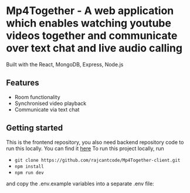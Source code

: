 # Mp4Together - A web application which enables watching youtube videos together and communicate over text chat and live audio calling
Built with the React, MongoDB, Express, Node.js

## Features
- Room functionality
- Synchronised video playback
- Communicate via text chat

## Getting started
This is the frontend repository, you also need backend repository code to run this locally. You can find it [here](https://github.com/rajcantcode/Mp4Together-server.git)
To run this project locally, run 
- `git clone https://github.com/rajcantcode/Mp4Together-client.git`
- `npm install`
- `npm run dev`

and copy the .env.example variables into a separate .env file:
